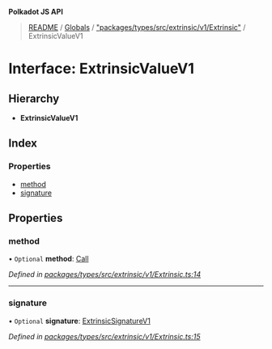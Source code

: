 **Polkadot JS API**

> [README](../README.md) / [Globals](../globals.md) / ["packages/types/src/extrinsic/v1/Extrinsic"](../modules/_packages_types_src_extrinsic_v1_extrinsic_.md) / ExtrinsicValueV1

# Interface: ExtrinsicValueV1

## Hierarchy

* **ExtrinsicValueV1**

## Index

### Properties

* [method](_packages_types_src_extrinsic_v1_extrinsic_.extrinsicvaluev1.md#method)
* [signature](_packages_types_src_extrinsic_v1_extrinsic_.extrinsicvaluev1.md#signature)

## Properties

### method

• `Optional` **method**: [Call](../classes/_packages_types_src_generic_call_.call.md)

*Defined in [packages/types/src/extrinsic/v1/Extrinsic.ts:14](https://github.com/polkadot-js/api/blob/0c4cc51f7/packages/types/src/extrinsic/v1/Extrinsic.ts#L14)*

___

### signature

• `Optional` **signature**: [ExtrinsicSignatureV1](../classes/_packages_types_src_extrinsic_v1_extrinsicsignature_.extrinsicsignaturev1.md)

*Defined in [packages/types/src/extrinsic/v1/Extrinsic.ts:15](https://github.com/polkadot-js/api/blob/0c4cc51f7/packages/types/src/extrinsic/v1/Extrinsic.ts#L15)*
